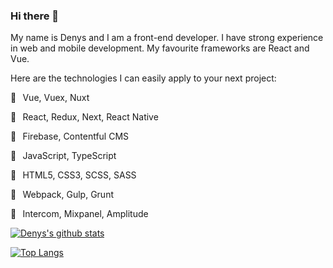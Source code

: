### Hi there 👋

My name is Denys and I am a front-end developer. I have strong experience in web and mobile development. My favourite frameworks are React and Vue.

Here are the technologies I can easily apply to your next project:

🔧⠀Vue, Vuex, Nuxt

🔧⠀React, Redux, Next, React Native

🔧⠀Firebase, Contentful CMS

🔧⠀JavaScript, TypeScript

🔧⠀HTML5, CSS3, SCSS, SASS

🔧⠀Webpack, Gulp, Grunt

🔧⠀Intercom, Mixpanel, Amplitude 


[![Denys's github stats](https://github-readme-stats.vercel.app/api?username=denshuliar&count_private=true&show_icons=true)](https://github.com/anuraghazra/github-readme-stats)

[![Top Langs](https://github-readme-stats.vercel.app/api/top-langs/?username=denshuliar&langs_count=4&exclude_repo=cordova-plugin-opentok)](https://github.com/anuraghazra/github-readme-stats)
